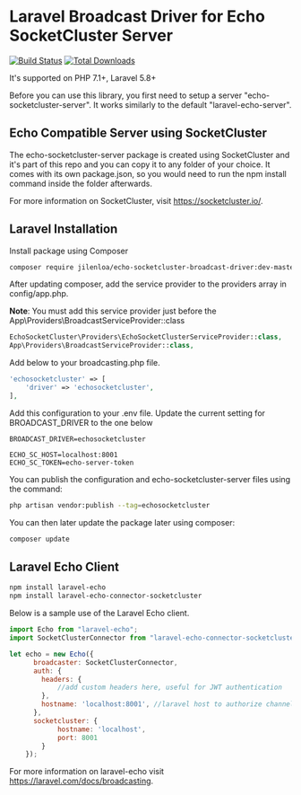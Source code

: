 Laravel Broadcast Driver for Echo SocketCluster Server
=======================

[![Build Status](https://img.shields.io/travis/jilenloa/echo-socketcluster-broadcast-driver.svg?style=flat-square)](https://travis-ci.org/jilenloa/echo-socketcluster-broadcast-driver)
[![Total Downloads](https://img.shields.io/packagist/dt/jilenloa/echo-socketcluster-broadcast-driver.svg?style=flat-square)](https://packagist.org/packages/jilenloa/echo-socketcluster-broadcast-driver)

It's supported on PHP 7.1+, Laravel 5.8+

Before you can use this library, you first need to setup a server "echo-socketcluster-server". It works similarly to the default "laravel-echo-server".

Echo Compatible Server using SocketCluster
---------
The echo-socketcluster-server package is created using SocketCluster and it's part of this repo and you can copy it to any folder of your choice. It comes with its own package.json, so you would need to run the npm install command inside the folder afterwards.

For more information on SocketCluster, visit https://socketcluster.io/.

Laravel Installation
----
Install package using Composer
```bash
composer require jilenloa/echo-socketcluster-broadcast-driver:dev-master
```

After updating composer, add the service provider to the providers array in config/app.php. 

**Note**: You must add this service provider just before the App\Providers\BroadcastServiceProvider::class

```php
EchoSocketCluster\Providers\EchoSocketClusterServiceProvider::class,
App\Providers\BroadcastServiceProvider::class,
```

Add below to your broadcasting.php file.

```php
'echosocketcluster' => [
    'driver' => 'echosocketcluster',
],
```

Add this configuration to your .env file. Update the current setting for BROADCAST_DRIVER to the one below

```dotenv
BROADCAST_DRIVER=echosocketcluster

ECHO_SC_HOST=localhost:8001
ECHO_SC_TOKEN=echo-server-token
```

You can publish the configuration and echo-socketcluster-server files using the command:

```bash
php artisan vendor:publish --tag=echosocketcluster
```


You can then later update the package later using composer:

 ```bash
composer update
 ```

Laravel Echo Client
-----------


```bash
npm install laravel-echo
npm install laravel-echo-connector-socketcluster
```

Below is a sample use of the Laravel Echo client.

```javascript
import Echo from "laravel-echo";
import SocketClusterConnector from "laravel-echo-connector-socketcluster";

let echo = new Echo({
      broadcaster: SocketClusterConnector,
      auth: {
        headers: {
            //add custom headers here, useful for JWT authentication
        },
        hostname: 'localhost:8001', //laravel host to authorize channels. this is sometimes optional
      },
      socketcluster: {
            hostname: 'localhost',
            port: 8001
        }
    });
```

For more information on laravel-echo visit https://laravel.com/docs/broadcasting.